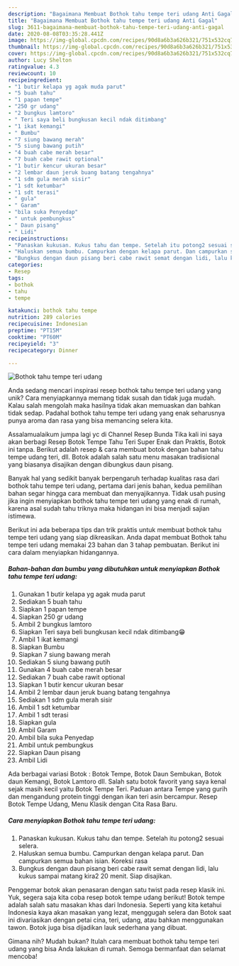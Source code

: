 ```yaml
---
description: "Bagaimana Membuat Bothok tahu tempe teri udang Anti Gagal"
title: "Bagaimana Membuat Bothok tahu tempe teri udang Anti Gagal"
slug: 3611-bagaimana-membuat-bothok-tahu-tempe-teri-udang-anti-gagal
date: 2020-08-08T03:35:28.441Z
image: https://img-global.cpcdn.com/recipes/90d8a6b3a626b321/751x532cq70/bothok-tahu-tempe-teri-udang-foto-resep-utama.jpg
thumbnail: https://img-global.cpcdn.com/recipes/90d8a6b3a626b321/751x532cq70/bothok-tahu-tempe-teri-udang-foto-resep-utama.jpg
cover: https://img-global.cpcdn.com/recipes/90d8a6b3a626b321/751x532cq70/bothok-tahu-tempe-teri-udang-foto-resep-utama.jpg
author: Lucy Shelton
ratingvalue: 4.3
reviewcount: 10
recipeingredient:
- "1 butir kelapa yg agak muda parut"
- "5 buah tahu"
- "1 papan tempe"
- "250 gr udang"
- "2 bungkus lamtoro"
- " Teri saya beli bungkusan kecil ndak ditimbang"
- "1 ikat kemangi"
- " Bumbu"
- "7 siung bawang merah"
- "5 siung bawang putih"
- "4 buah cabe merah besar"
- "7 buah cabe rawit optional"
- "1 butir kencur ukuran besar"
- "2 lembar daun jeruk buang batang tengahnya"
- "1 sdm gula merah sisir"
- "1 sdt ketumbar"
- "1 sdt terasi"
- " gula"
- " Garam"
- "bila suka Penyedap"
- " untuk pembungkus"
- " Daun pisang"
- " Lidi"
recipeinstructions:
- "Panaskan kukusan. Kukus tahu dan tempe. Setelah itu potong2 sesuai selera."
- "Haluskan semua bumbu. Campurkan dengan kelapa parut. Dan campurkan semua bahan isian. Koreksi rasa"
- "Bungkus dengan daun pisang beri cabe rawit semat dengan lidi, lalu kukus sampai matang kira2 20 menit. Siap disajikan."
categories:
- Resep
tags:
- bothok
- tahu
- tempe

katakunci: bothok tahu tempe 
nutrition: 289 calories
recipecuisine: Indonesian
preptime: "PT15M"
cooktime: "PT60M"
recipeyield: "3"
recipecategory: Dinner

---
```



![Bothok tahu tempe teri udang](https://img-global.cpcdn.com/recipes/90d8a6b3a626b321/751x532cq70/bothok-tahu-tempe-teri-udang-foto-resep-utama.jpg)

Anda sedang mencari inspirasi resep bothok tahu tempe teri udang yang unik? Cara menyiapkannya memang tidak susah dan tidak juga mudah. Kalau salah mengolah maka hasilnya tidak akan memuaskan dan bahkan tidak sedap. Padahal bothok tahu tempe teri udang yang enak seharusnya punya aroma dan rasa yang bisa memancing selera kita.

Assalamualaikum jumpa lagi yc di Channel Resep Bunda Tika kali ini saya akan berbagi Resep Botok Tempe Tahu Teri Super Enak dan Praktis, Botok ini tanpa. Berikut adalah resep &amp; cara membuat botok dengan bahan tahu tempe udang teri, dll. Botok adalah salah satu menu masakan tradisional yang biasanya disajikan dengan dibungkus daun pisang.

Banyak hal yang sedikit banyak berpengaruh terhadap kualitas rasa dari bothok tahu tempe teri udang, pertama dari jenis bahan, kedua pemilihan bahan segar hingga cara membuat dan menyajikannya. Tidak usah pusing jika ingin menyiapkan bothok tahu tempe teri udang yang enak di rumah, karena asal sudah tahu triknya maka hidangan ini bisa menjadi sajian istimewa.


Berikut ini ada beberapa tips dan trik praktis untuk membuat bothok tahu tempe teri udang yang siap dikreasikan. Anda dapat membuat Bothok tahu tempe teri udang memakai 23 bahan dan 3 tahap pembuatan. Berikut ini cara dalam menyiapkan hidangannya.

<!--inarticleads1-->

##### Bahan-bahan dan bumbu yang dibutuhkan untuk menyiapkan Bothok tahu tempe teri udang:

1. Gunakan 1 butir kelapa yg agak muda parut
1. Sediakan 5 buah tahu
1. Siapkan 1 papan tempe
1. Siapkan 250 gr udang
1. Ambil 2 bungkus lamtoro
1. Siapkan  Teri saya beli bungkusan kecil ndak ditimbang😁
1. Ambil 1 ikat kemangi
1. Siapkan  Bumbu
1. Siapkan 7 siung bawang merah
1. Sediakan 5 siung bawang putih
1. Gunakan 4 buah cabe merah besar
1. Sediakan 7 buah cabe rawit optional
1. Siapkan 1 butir kencur ukuran besar
1. Ambil 2 lembar daun jeruk buang batang tengahnya
1. Sediakan 1 sdm gula merah sisir
1. Ambil 1 sdt ketumbar
1. Ambil 1 sdt terasi
1. Siapkan  gula
1. Ambil  Garam
1. Ambil bila suka Penyedap
1. Ambil  untuk pembungkus
1. Siapkan  Daun pisang
1. Ambil  Lidi


Ada berbagai variasi Botok : Botok Tempe, Botok Daun Sembukan, Botok daun Kemangi, Botok Lamtoro dll. Salah satu botok favorit yang saya kenal sejak masih kecil yaitu Botok Tempe Teri. Paduan antara Tempe yang gurih dan mengandung protein tinggi dengan ikan teri asin bercampur. Resep Botok Tempe Udang, Menu Klasik dengan Cita Rasa Baru. 

<!--inarticleads2-->

##### Cara menyiapkan Bothok tahu tempe teri udang:

1. Panaskan kukusan. Kukus tahu dan tempe. Setelah itu potong2 sesuai selera.
1. Haluskan semua bumbu. Campurkan dengan kelapa parut. Dan campurkan semua bahan isian. Koreksi rasa
1. Bungkus dengan daun pisang beri cabe rawit semat dengan lidi, lalu kukus sampai matang kira2 20 menit. Siap disajikan.


Penggemar botok akan penasaran dengan satu twist pada resep klasik ini. Yuk, segera saja kita coba resep botok tempe udang berikut! Botok tempe adalah salah satu masakan khas dari Indonesia. Seperti yang kita ketahui Indonesia kaya akan masakan yang lezat, menggugah selera dan Botok saat ini divariasikan dengan petai cina, teri, udang, atau bahkan menggunakan tawon. Botok juga bisa dijadikan lauk sederhana yang dibuat. 

Gimana nih? Mudah bukan? Itulah cara membuat bothok tahu tempe teri udang yang bisa Anda lakukan di rumah. Semoga bermanfaat dan selamat mencoba!
